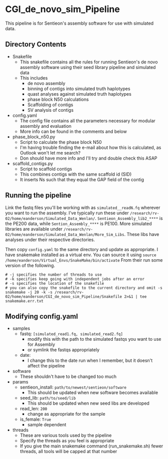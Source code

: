 # CGI\_de\_novo\_sim\_Pipeline

This pipeline is for Sentieon's assembly software for use with simulated data.

## Directory Contents

- Snakefile
    - This snakefile contains all the rules for running Sentieon's de novo assembly software using their seed library pipeline and simulated data
    - This includes
        - de novo assembly
        - binning of contigs into simulated truth haplotypes
        - quast analyses against simulated truth haplotypes
        - phase block N50 calculations
        - Scaffolding of contigs
        - SV analysis of contigs
- config.yaml
    - The config file contains all the parameters necessary for modular assembly and evaluation
    - More info can be found in the comments and below
- phase_block_n50.py
    - Script to calculate the phase block N50
    - I'm having trouble finding the e-mail about how this is calculated, as Outlook won't let me search?
    - Don should have more info and I'll try and double check this ASAP
- scaffold_contigs.py
    - Script to scaffold contigs
    - This combines contigs with the same scaffold id (SID)
    - It inserts Ns such that they equal the GAP field of the contig


## Running the pipeline

Link the fastq files you'll be working with as `simulated__readN.fq` wherever you want to run the assembly.
I've typically run these under `/research/rv-02/home/eanderson/Simulated_Data_Wenlan/`.
`Sentieon_Assembly_lib2_****` is the PE200 data, while `Sention_Assembly_****` is PE100.
More simulated libraries are available under `/research/rv-02/home/eanderson/Simulated_Data_Wenlan/More_Sim_Libs`.
These libs have analyses under their respective directories.

Then copy `config.yaml` to the same directory and update as appropriate.
I have snakemake installed as a virtual env.
You can source it using `source /home/eanderson/Virtual_Envs/SnakeMake/bin/activate`
From their run some version of the following.

```
# -j specifies the number of threads to use
# -k specifies keep going with independent jobs after an error
# -s specifies the location of the snakefile
# you can also copy the snakefile to the current directory and omit -s
snakemake -j 20 -k -s /research/rv-02/home/eanderson/CGI_de_novo_sim_Pipeline/Snakefile 2>&1 | tee snakemake.err.txt
```

## Modifying config.yaml

- samples
    - fastq: `[simulated_read1.fq, simulated_read2.fq]`
        - modify this with the path to the simulated fastqs you want to use for Assembly
        - or symlink the fastqs appropriately
    - date:
        - I change this to the date run when I remember, but it doesn't affect the pipeline
- software
    - These shouldn't have to be changed too much
- params
    - sentieon_install: `path/to/newest/sentieon/software`
        - This should be updated when new software becomes available
    - seed_lib: `path/to/seed/lib`
        - This should be updated when new seed libs are developed
    - read_len: `200`
        - change as appropriate for the sample
    - is_female: `True`
        - sample dependent
- threads
    - These are various tools used by the pipeline
    - Specify the threads as you feel is appropriate
    - If you give the main snakemake command (run\_snakemake.sh) fewer threads, all tools will be capped at that number
